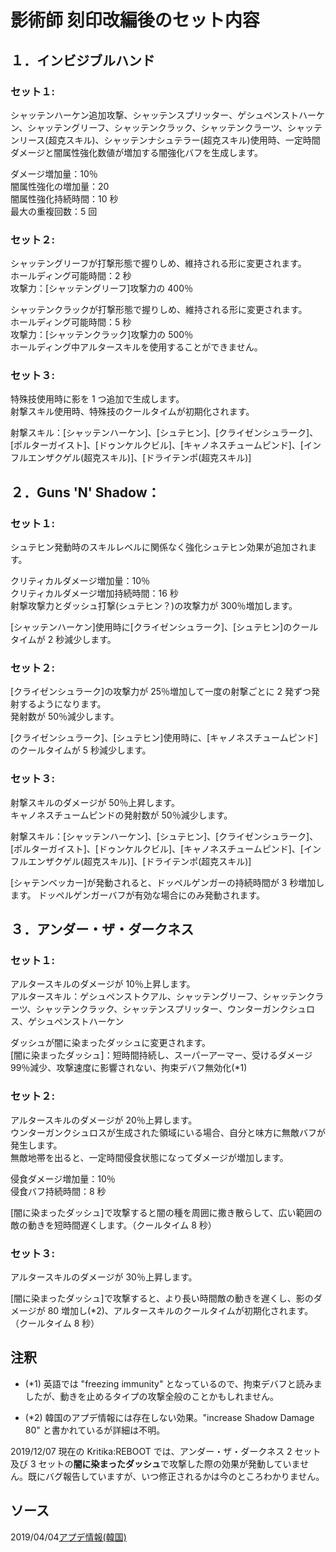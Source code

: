 # 影術師 刻印改編後のセット内容

## １．インビジブルハンド

### セット１:

シャッテンハーケン追加攻撃、シャッテンスプリッター、ゲシュペンストハーケン、シャッテングリーフ、シャッテンクラック、シャッテンクラーツ、シャッテンリース(超克スキル)、シャッテンナシュテラー(超克スキル)使用時、一定時間ダメージと闇属性強化数値が増加する闇強化バフを生成します。

ダメージ増加量：10％  
闇属性強化の増加量：20  
闇属性強化持続時間：10 秒  
最大の重複回数：5 回

### セット２:

シャッテングリーフが打撃形態で握りしめ、維持される形に変更されます。  
ホールディング可能時間：2 秒  
攻撃力：[シャッテングリーフ]攻撃力の 400％

シャッテンクラックが打撃形態で握りしめ、維持される形に変更されます。  
ホールディング可能時間：5 秒  
攻撃力：[シャッテンクラック]攻撃力の 500％  
ホールディング中アルタースキルを使用することができません。

### セット３:

特殊技使用時に影を 1 つ追加で生成します。  
射撃スキル使用時、特殊技のクールタイムが初期化されます。

射撃スキル：[シャッテンハーケン]、[シュテヒン]、[クライゼンシュラーク]、[ポルターガイスト]、[ドゥンケルクビル]、[キャノネスチュームピンド]、[インフルエンザクゲル(超克スキル)]、[ドライテンポ(超克スキル)]

## ２．Guns 'N' Shadow：

### セット１:

シュテヒン発動時のスキルレベルに関係なく強化シュテヒン効果が追加されます。

クリティカルダメージ増加量：10％  
クリティカルダメージ増加持続時間：16 秒  
射撃攻撃力とダッシュ打撃(シュテヒン？)の攻撃力が 300％増加します。

[シャッテンハーケン]使用時に[クライゼンシュラーク]、[シュテヒン]のクールタイムが 2 秒減少します。

### セット２:

[クライゼンシュラーク]の攻撃力が 25％増加して一度の射撃ごとに 2 発ずつ発射するようになります。  
発射数が 50％減少します。

[クライゼンシュラーク]、[シュテヒン]使用時に、[キャノネスチュームピンド]のクールタイムが 5 秒減少します。

### セット３:

射撃スキルのダメージが 50％上昇します。  
キャノネスチュームピンドの発射数が 50％減少します。

射撃スキル：[シャッテンハーケン]、[シュテヒン]、[クライゼンシュラーク]、[ポルターガイスト]、[ドゥンケルクビル]、[キャノネスチュームピンド]、[インフルエンザクゲル(超克スキル)]、[ドライテンポ(超克スキル)]

[シャテンベッカー]が発動されると、ドッペルゲンガーの持続時間が 3 秒増加します。 ドッペルゲンガーバフが有効な場合にのみ発動されます。

## ３．アンダー・ザ・ダークネス

### セット１:

アルタースキルのダメージが 10％上昇します。  
アルタースキル：ゲシュペンストクアル、シャッテングリーフ、シャッテンクラーツ、シャッテンクラック、シャッテンスプリッター、ウンターガンクシュロス、ゲシュペンストハーケン

ダッシュが闇に染まったダッシュに変更されます。  
[闇に染まったダッシュ]：短時間持続し、スーパーアーマー、受けるダメージ 99％減少、攻撃速度に影響されない、拘束デバフ無効化(\*1)

### セット２:

アルタースキルのダメージが 20％上昇します。  
ウンターガンクシュロスが生成された領域にいる場合、自分と味方に無敵バフが発生します。  
無敵地帯を出ると、一定時間侵食状態になってダメージが増加します。

侵食ダメージ増加量：10％  
侵食バフ持続時間：8 秒

[闇に染まったダッシュ]で攻撃すると闇の種を周囲に撒き散らして、広い範囲の敵の動きを短時間遅くします。（クールタイム 8 秒）

### セット３:

アルタースキルのダメージが 30％上昇します。

[闇に染まったダッシュ]で攻撃すると、より長い時間敵の動きを遅くし、影のダメージが 80 増加し(\*2)、アルタースキルのクールタイムが初期化されます。（クールタイム 8 秒）

## 注釈

- (\*1) 英語では "freezing immunity" となっているので、拘束デバフと読みましたが、動きを止めるタイプの攻撃全般のことかもしれません。

- (\*2) 韓国のアプデ情報には存在しない効果。"increase Shadow Damage 80" と書かれているが詳細は不明。

2019/12/07 現在の Kritika:REBOOT では、アンダー・ザ・ダークネス 2 セット及び 3 セットの**闇に染まったダッシュ**で攻撃した際の効果が発動していません。既にバグ報告していますが、いつ修正されるかは今のところわかりません。

## ソース

2019/04/04[アプデ情報(韓国)](http://hkt.hangame.com/News/Notice/%EC%97%85%EB%8D%B0%EC%9D%B4%ED%8A%B8/104062?page=2)
